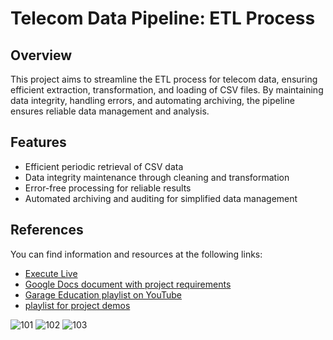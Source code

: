 # Telecom Data Pipeline: ETL Process

## Overview
This project aims to streamline the ETL process for telecom data, ensuring efficient extraction, transformation, and loading of CSV files. By maintaining data integrity, handling errors, and automating archiving, the pipeline ensures reliable data management and analysis.

## Features
- Efficient periodic retrieval of CSV data
- Data integrity maintenance through cleaning and transformation
- Error-free processing for reliable results
- Automated archiving and auditing for simplified data management


## References

You can find information and resources at the following links:
- [Execute Live](https://www.linkedin.com/posts/isramt_dataengineering-etl-telecom-activity-7178890670835699712-5x7A?utm_source=share&utm_medium=member_desktop)
- [Google Docs document with project requirements](https://docs.google.com/document/d/1CsG6QS6Hh-T6x-luJoGlx2eJq6CXvfbwKB7977bjc8o/edit#)
- [Garage Education playlist on YouTube](https://www.youtube.com/watch?v=xQ4f1FwsMbI&list=PLxNoJq6k39G_R3AA108CLE8w6n_CCCmDf)
- [playlist for project demos](https://www.youtube.com/watch?v=pHllKT62-rc&list=PLcAbhg_RWLaK-lCH5GxnaVfyeGjrm3QH8)
  
![101](https://github.com/IsraTawfiq/ETL_SSIS_TELECOM/assets/101242591/ace381fe-bb56-41c8-9e6d-d2b5c623fc7c)
![102](https://github.com/IsraTawfiq/ETL_SSIS_TELECOM/assets/101242591/cc34282a-88f5-4a9a-b159-8d836bb7df6d)
![103](https://github.com/IsraTawfiq/ETL_SSIS_TELECOM/assets/101242591/431c9553-052d-4740-bee0-4df9e59442fb)



